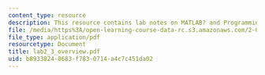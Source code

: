 ```yaml
---
content_type: resource
description: This resource contains lab notes on MATLAB? and Programming.
file: /media/https%3A/open-learning-course-data-rc.s3.amazonaws.com/2-003j-dynamics-and-control-i-spring-2007/b89338248683f7830714a4c7c451da02_lab2_3_overview.pdf
file_type: application/pdf
resourcetype: Document
title: lab2_3_overview.pdf
uid: b8933824-8683-f783-0714-a4c7c451da02
---
```

